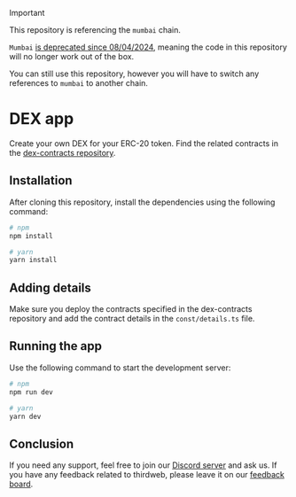 > [!Important]  
> This repository is referencing the `mumbai` chain.
> 
> `Mumbai` [is deprecated since 08/04/2024](https://blog.thirdweb.com/deprecation-of-mumbai-testnet/), meaning the code in this repository will no longer work out of the box.
>
> You can still use this repository, however you will have to switch any references to `mumbai` to another chain.

# DEX app

Create your own DEX for your ERC-20 token. Find the related contracts in the [dex-contracts repository](https://github.com/thirdweb-example/dex-contracts).

## Installation

After cloning this repository, install the dependencies using the following command:

```bash
# npm
npm install

# yarn
yarn install
```

## Adding details

Make sure you deploy the contracts specified in the dex-contracts repository and add the contract details in the `const/details.ts` file.

## Running the app

Use the following command to start the development server:

```bash
# npm
npm run dev

# yarn
yarn dev
```

## Conclusion

If you need any support, feel free to join our [Discord server](https://discord.gg/thirdweb) and ask us. If you have any feedback related to thirdweb, please leave it on our [feedback board](https://feedback.thirdweb.com).
